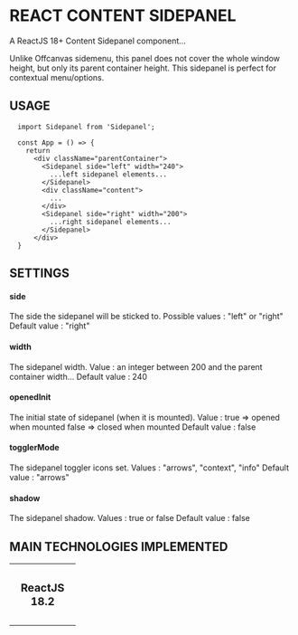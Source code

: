 # REACT CONTENT SIDEPANEL

A ReactJS 18+ Content Sidepanel component...

Unlike Offcanvas sidemenu, this panel does not cover the whole window height, but only its parent container height.
This sidepanel is perfect for contextual menu/options.

## USAGE

```
  import Sidepanel from 'Sidepanel';
  
  const App = () => {
    return
      <div className="parentContainer">
        <Sidepanel side="left" width="240">
          ...left sidepanel elements...
        </Sidepanel>
        <div className="content">
          ...
        </div>
        <Sidepanel side="right" width="200">
          ...right sidepanel elements...
        </Sidepanel>
      </div>
  }
```

## SETTINGS

#### side
The side the sidepanel will be sticked to.
Possible values : "left" or "right"
Default value : "right"

#### width
The sidepanel width.
Value : an integer between 200 and the parent container width...
Default value : 240

#### openedInit
The initial state of sidepanel (when it is mounted).
Value : true  => opened when mounted
        false => closed when mounted
Default value : false

#### togglerMode
The sidepanel toggler icons set.
Values : "arrows", "context", "info"
Default value : "arrows"

#### shadow
The sidepanel shadow.
Values : true or false
Default value : false

## MAIN TECHNOLOGIES IMPLEMENTED

<table style="width: 100%; border-collapse: collapse; border: none;">
  <tbody>
    <tr style="border: none; text-align: center;">
      <td align="center" style="padding: 30px 20px; border: none;">
        <div style="font-size: 1.2rem; font-weight: bold;">ReactJS<br />18.2</div>
      </td>
    </tr>
  </tbody>
</table>
